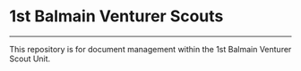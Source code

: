 # 1st Balmain Venturer Scouts
***
This repository is for document management within the 1st Balmain Venturer Scout Unit.
